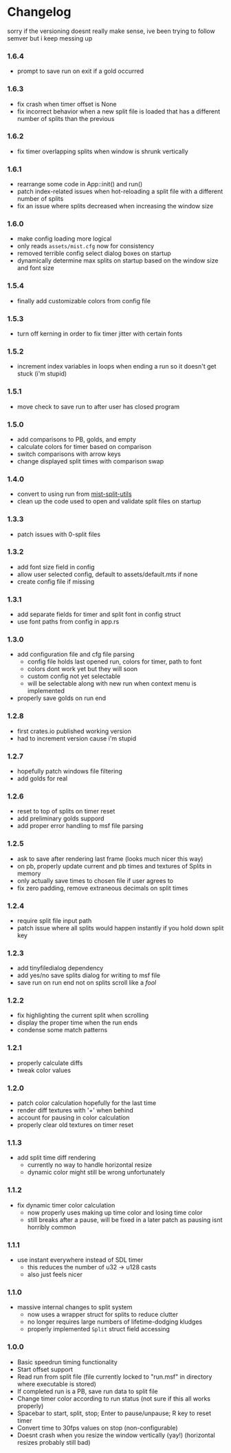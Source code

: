 # Changelog
sorry if the versioning doesnt really make sense, ive been trying to follow semver but i keep messing up
### 1.6.4
- prompt to save run on exit if a gold occurred

### 1.6.3
- fix crash when timer offset is None
- fix incorrect behavior when a new split file is loaded that has a different number of splits than the previous

### 1.6.2
- fix timer overlapping splits when window is shrunk vertically

### 1.6.1
- rearrange some code in App::init() and run()
- patch index-related issues when hot-reloading a split file with a different number of splits
- fix an issue where splits decreased when increasing the window size

### 1.6.0
- make config loading more logical
- only reads `assets/mist.cfg` now for consistency
- removed terrible config select dialog boxes on startup
- dynamically determine max splits on startup based on the window size and font size

### 1.5.4
- finally add customizable colors from config file

### 1.5.3
- turn off kerning in order to fix timer jitter with certain fonts

### 1.5.2
- increment index variables in loops when ending a run so it doesn't get stuck (i'm stupid)

### 1.5.1
- move check to save run to after user has closed program

### 1.5.0
- add comparisons to PB, golds, and empty
- calculate colors for timer based on comparison
- switch comparisons with arrow keys
- change displayed split times with comparison swap

### 1.4.0
- convert to using run from [mist-split-utils](https://github.com/LtPeriwinkle/mist-split-utils)
- clean up the code used to open and validate split files on startup

### 1.3.3
- patch issues with 0-split files

### 1.3.2
- add font size field in config
- allow user selected config, default to assets/default.mts if none
- create config file if missing

### 1.3.1
- add separate fields for timer and split font in config struct
- use font paths from config in app.rs

### 1.3.0
- add configuration file and cfg file parsing
	* config file holds last opened run, colors for timer, path to font
	* colors dont work yet but they will soon
	* custom config not yet selectable
	* will be selectable along with new run when context menu is implemented
- properly save golds on run end

### 1.2.8
- first crates.io published working version
- had to increment version cause i'm stupid

### 1.2.7
- hopefully patch windows file filtering
- add golds for real

### 1.2.6
- reset to top of splits on timer reset
- add preliminary golds suppord
- add proper error handling to msf file parsing

### 1.2.5
- ask to save after rendering last frame (looks much nicer this way)
- on pb, properly update current and pb times and textures of Splits in memory
- only actually save times to chosen file if user agrees to
- fix zero padding, remove extraneous decimals on split times

### 1.2.4
- require split file input path
- patch issue where all splits would happen instantly if you hold down split key

### 1.2.3
- add tinyfiledialog dependency
- add yes/no save splits dialog for writing to msf file
- save run on run end not on splits scroll like a *fool*

### 1.2.2
- fix highlighting the current split when scrolling
- display the proper time when the run ends
- condense some match patterns

### 1.2.1
- properly calculate diffs
- tweak color values

### 1.2.0
- patch color calculation hopefully for the last time
- render diff textures with '+' when behind
- account for pausing in color calculation
- properly clear old textures on timer reset

### 1.1.3
- add split time diff rendering
	* currently no way to handle horizontal resize
	* dynamic color might still be wrong unfortunately

### 1.1.2
- fix dynamic timer color calculation
	* now properly uses making up time color and losing time color
	* still breaks after a pause, will be fixed in a later patch as pausing isnt horribly common

### 1.1.1
- use instant everywhere instead of SDL timer
	* this reduces the number of u32 -> u128 casts
	* also just feels nicer

### 1.1.0
- massive internal changes to split system
	* now uses a wrapper struct for splits to reduce clutter
	* no longer requires large numbers of lifetime-dodging kludges
	* properly implemented `Split` struct field accessing

### 1.0.0
- Basic speedrun timing functionality
- Start offset support
- Read run from split file (file currently locked to "run.msf" in directory where executable is stored)
- If completed run is a PB, save run data to split file
- Change timer color according to run status (not sure if this all works properly)
- Spacebar to start, split, stop; Enter to pause/unpause; R key to reset timer
- Convert time to 30fps values on stop (non-configurable)
- Doesnt crash when you resize the window vertically (yay!) (horizontal resizes probably still bad)

